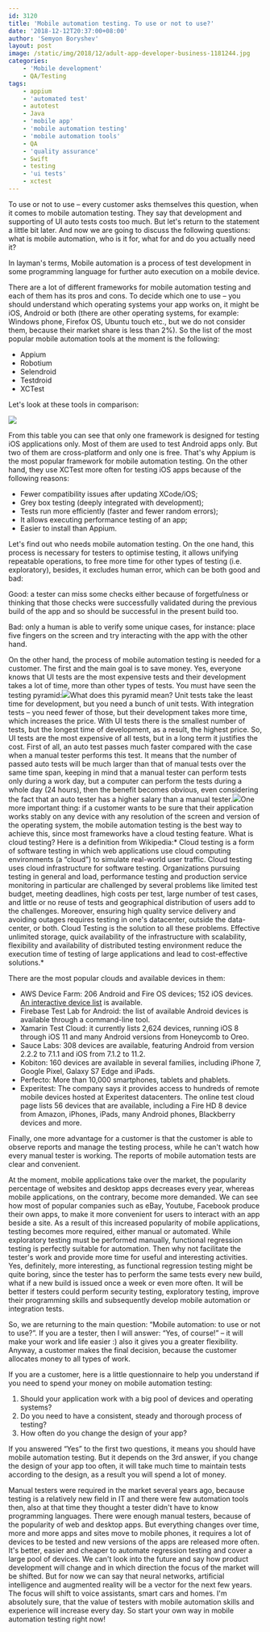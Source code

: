 ```yaml
---
id: 3120
title: 'Mobile automation testing. To use or not to use?'
date: '2018-12-12T20:37:00+08:00'
author: 'Semyon Boryshev'
layout: post
image: /static/img/2018/12/adult-app-developer-business-1181244.jpg
categories:
    - 'Mobile development'
    - QA/Testing
tags:
    - appium
    - 'automated test'
    - autotest
    - Java
    - 'mobile app'
    - 'mobile automation testing'
    - 'mobile automation tools'
    - QA
    - 'quality assurance'
    - Swift
    - testing
    - 'ui tests'
    - xctest
---
```


To use or not to use – every customer asks themselves this question, when it comes to mobile automation testing. They say that development and supporting of UI auto tests costs too much. But let's return to the statement a little bit later. And now we are going to discuss the following questions: what is mobile automation, who is it for, what for and do you actually need it?

In layman's terms, Mobile automation is a process of test development in some programming language for further auto execution on a mobile device.

There are a lot of different frameworks for mobile automation testing and each of them has its pros and cons. To decide which one to use – you should understand which operating systems your app works on, it might be iOS, Android or both (there are other operating systems, for example: Windows phone, Firefox OS, Ubuntu touch etc., but we do not consider them, because their market share is less than 2%). So the list of the most popular mobile automation tools at the moment is the following:

- Appium
- Robotium
- Selendroid
- Testdroid
- XCTest

Let's look at these tools in comparison:

[![](https://issart.com/blog/wp-content/uploads/2018/12/2018-12-12_1904.png)](https://issart.com/blog/wp-content/uploads/2018/12/2018-12-12_1904.png)


From this table you can see that only one framework is designed for testing iOS applications only. Most of them are used to test Android apps only. But two of them are cross-platform and only one is free. That's why Appium is the most popular framework for mobile automation testing. On the other hand, they use XCTest more often for testing iOS apps because of the following reasons:

- Fewer compatibility issues after updating XCode/iOS;
- Grey box testing (deeply integrated with development);
- Tests run more efficiently (faster and fewer random errors);
- It allows executing performance testing of an app;
- Easier to install than Appium.

Let's find out who needs mobile automation testing. On the one hand, this process is necessary for testers to optimise testing, it allows unifying repeatable operations, to free more time for other types of testing (i.e. exploratory), besides, it excludes human error, which can be both good and bad:

Good: a tester can miss some checks either because of forgetfulness or thinking that those checks were successfully validated during the previous build of the app and so should be successful in the present build too.

Bad: only a human is able to verify some unique cases, for instance: place five fingers on the screen and try interacting with the app with the other hand. 

On the other hand, the process of mobile automation testing is needed for a customer. The first and the main goal is to save money. Yes, everyone knows that UI tests are the most expensive tests and their development takes a lot of time, more than other types of tests. You must have seen the testing pyramid:[![](https://issart.com/blog/wp-content/uploads/2018/12/To-use-or-not-to-use-этим-вопросом-задаются-все-заказчики-когда-речь-касается-автоматизации-тестирования-мобильных-приложений-e1544614179106-300x228.png)](https://issart.com/blog/wp-content/uploads/2018/12/To-use-or-not-to-use-этим-вопросом-задаются-все-заказчики-когда-речь-касается-автоматизации-тестирования-мобильных-приложений-e1544614179106.png)What does this pyramid mean? Unit tests take the least time for development, but you need a bunch of unit tests. With integration tests – you need fewer of those, but their development takes more time, which increases the price. With UI tests there is the smallest number of tests, but the longest time of development, as a result, the highest price. So, UI tests are the most expensive of all tests, but in a long term it justifies the cost. First of all, an auto test passes much faster compared with the case when a manual tester performs this test. It means that the number of passed auto tests will be much larger than that of manual tests over the same time span, keeping in mind that a manual tester can perform tests only during a work day, but a computer can perform the tests during a whole day (24 hours), then the benefit becomes obvious, even considering the fact that an auto tester has a higher salary than a manual tester.[![](https://issart.com/blog/wp-content/uploads/2018/12/roi-300x225-300x225.png)](https://issart.com/blog/wp-content/uploads/2018/12/roi-300x225.png)One more important thing: if a customer wants to be sure that their application works stably on any device with any resolution of the screen and version of the operating system, the mobile automation testing is the best way to achieve this, since most frameworks have a cloud testing feature. What is cloud testing? Here is a definition from Wikipedia:* Cloud testing is a form of software testing in which web applications use cloud computing environments (a “cloud”) to simulate real-world user traffic. Cloud testing uses cloud infrastructure for software testing. Organizations pursuing testing in general and load, performance testing and production service monitoring in particular are challenged by several problems like limited test budget, meeting deadlines, high costs per test, large number of test cases, and little or no reuse of tests and geographical distribution of users add to the challenges. Moreover, ensuring high quality service delivery and avoiding outages requires testing in one's datacenter, outside the data-center, or both. Cloud Testing is the solution to all these problems. Effective unlimited storage, quick availability of the infrastructure with scalability, flexibility and availability of distributed testing environment reduce the execution time of testing of large applications and lead to cost-effective solutions.*

There are the most popular clouds and available devices in them:

- AWS Device Farm: 206 Android and Fire OS devices; 152 iOS devices. [An interactive device list](http://awsdevicefarm.info/) is available.
- Firebase Test Lab for Android: the list of available Android devices is available through a command-line tool.
- Xamarin Test Cloud: it currently lists 2,624 devices, running iOS 8 through iOS 11 and many Android versions from Honeycomb to Oreo.
- Sauce Labs: 308 devices are available, featuring Android from version 2.2.2 to 7.1.1 and iOS from 7.1.2 to 11.2.
- Kobiton: 160 devices are available in several families, including iPhone 7, Google Pixel, Galaxy S7 Edge and iPads.
- Perfecto: More than 10,000 smartphones, tablets and phablets.
- Experitest: The company says it provides access to hundreds of remote mobile devices hosted at Experitest datacenters. The online test cloud page lists 56 devices that are available, including a Fire HD 8 device from Amazon, iPhones, iPads, many Android phones, Blackberry devices and more.

Finally, one more advantage for a customer is that the customer is able to observe reports and manage the testing process, while he can't watch how every manual tester is working. The reports of mobile automation tests are clear and convenient.

At the moment, mobile applications take over the market, the popularity percentage of websites and desktop apps decreases every year, whereas mobile applications, on the contrary, become more demanded. We can see how most of popular companies such as eBay, Youtube, Facebook produce their own apps, to make it more convenient for users to interact with an app beside a site. As a result of this increased popularity of mobile applications, testing becomes more required, either manual or automated. While exploratory testing must be performed manually, functional regression testing is perfectly suitable for automation. Then why not facilitate the tester's work and provide more time for useful and interesting activities. Yes, definitely, more interesting, as functional regression testing might be quite boring, since the tester has to perform the same tests every new build, what if a new build is issued once a week or even more often. It will be better if testers could perform security testing, exploratory testing, improve their programming skills and subsequently develop mobile automation or integration tests. 

So, we are returning to the main question: “Mobile automation: to use or not to use?”. If you are a tester, then I will answer: “Yes, of course!” – it will make your work and life easier :) also it gives you a greater flexibility. Anyway, a customer makes the final decision, because the customer allocates money to all types of work.

If you are a customer, here is a little questionnaire to help you understand if you need to spend your money on mobile automation testing:

1. Should your application work with a big pool of devices and operating systems?
2. Do you need to have a consistent, steady and thorough process of testing?
3. How often do you change the design of your app?

If you answered “Yes” to the first two questions, it means you should have mobile automation testing. But it depends on the 3rd answer, if you change the design of your app too often, it will take much time to maintain tests according to the design, as a result you will spend a lot of money.

Manual testers were required in the market several years ago, because testing is a relatively new field in IT and there were few automation tools then, also at that time they thought a tester didn't have to know programming languages. There were enough manual testers, because of the popularity of web and desktop apps. But everything changes over time, more and more apps and sites move to mobile phones, it requires a lot of devices to be tested and new versions of the apps are released more often. It's better, easier and cheaper to automate regression testing and cover a large pool of devices. We can't look into the future and say how product development will change and in which direction the focus of the market will be shifted. But for now we can say that neural networks, artificial intelligence and augmented reality will be a vector for the next few years. The focus will shift to voice assistants, smart cars and homes. I'm absolutely sure, that the value of testers with mobile automation skills and experience will increase every day. So start your own way in mobile automation testing right now!